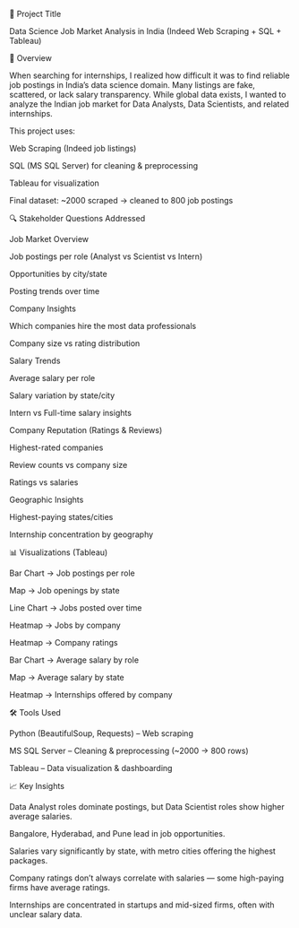 📌 Project Title

Data Science Job Market Analysis in India (Indeed Web Scraping + SQL + Tableau)

📖 Overview

When searching for internships, I realized how difficult it was to find reliable job postings in India’s data science domain. Many listings are fake, scattered, or lack salary transparency. While global data exists, I wanted to analyze the Indian job market for Data Analysts, Data Scientists, and related internships.

This project uses:

Web Scraping (Indeed job listings)

SQL (MS SQL Server) for cleaning & preprocessing

Tableau for visualization

Final dataset: ~2000 scraped → cleaned to 800 job postings

🔍 Stakeholder Questions Addressed

Job Market Overview

Job postings per role (Analyst vs Scientist vs Intern)

Opportunities by city/state

Posting trends over time

Company Insights

Which companies hire the most data professionals

Company size vs rating distribution

Salary Trends

Average salary per role

Salary variation by state/city

Intern vs Full-time salary insights

Company Reputation (Ratings & Reviews)

Highest-rated companies

Review counts vs company size

Ratings vs salaries

Geographic Insights

Highest-paying states/cities

Internship concentration by geography

📊 Visualizations (Tableau)

Bar Chart → Job postings per role

Map → Job openings by state

Line Chart → Jobs posted over time

Heatmap → Jobs by company

Heatmap → Company ratings

Bar Chart → Average salary by role

Map → Average salary by state

Heatmap → Internships offered by company

🛠 Tools Used

Python (BeautifulSoup, Requests) – Web scraping

MS SQL Server – Cleaning & preprocessing (~2000 → 800 rows)

Tableau – Data visualization & dashboarding

📈 Key Insights

Data Analyst roles dominate postings, but Data Scientist roles show higher average salaries.

Bangalore, Hyderabad, and Pune lead in job opportunities.

Salaries vary significantly by state, with metro cities offering the highest packages.

Company ratings don’t always correlate with salaries — some high-paying firms have average ratings.

Internships are concentrated in startups and mid-sized firms, often with unclear salary data.
